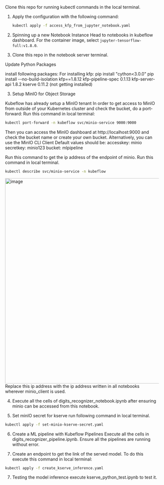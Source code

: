 
Clone this repo for running kubectl commands in the local terminal.
1. Apply the configuration with the following command:

    ```bash
    kubectl apply -f access_kfp_from_jupyter_notebook.yaml
    ```

2. Spinning up a new Notebook Instance
Head to notebooks in kubeflow dashboard. For the container image, select `jupyter-tensorflow-full:v1.8.0`.

3. Clone this repo in the notebook server terminal.

Update Python Packages

install following packages:
  For installing kfp: 
  pip install "cython<3.0.0"
  pip install --no-build-isolation kfp==1.8.12
kfp-pipeline-spec        0.1.13
kfp-server-api           1.8.2
kserve                   0.11.2 (not getting installed)

3. Setup MinIO for Object Storage

Kubeflow has already setup a MinIO tenant
In order to get access to MinIO from outside of your Kubernetes cluster and check the bucket, do a port-forward:
Run this command in local terminal:
```bash
kubectl port-forward -n kubeflow svc/minio-service 9000:9000
```
Then you can access the MinIO dashboard at http://localhost:9000 and check the bucket name or create your own bucket. Alternatively, you can use the MinIO CLI Client
Default values should be:
accesskey: minio
secretkey: minio123
bucket: mlpipeline

Run this command to get the ip address of the endpoint of minio.
Run this command in local terminal.
```bash
kubectl describe svc/minio-service -n kubeflow
```
<img width="670" alt="image" src="https://github.com/sandy9808/mnist-kubeflow/assets/58395595/43c53a3a-fb71-4193-8ded-1b8cd49343f2">
Replace this ip address with the ip address written in all notebooks wherever minio_client is used.

4. Execute all the cells of digits_recognizer_notebook.ipynb after ensuring minio can be accessed from this notebook.

5. Set minIO secret for kserve
   run following command in local terminal.
```bash
kubectl apply -f set-minio-kserve-secret.yaml
```

6. Create a ML pipeline with Kubeflow Pipelines
Execute all the cells in digits_recognizer_pipeline.ipynb. Ensure all the pipelines are running without error.

7. Create an endpoint to get the link of the served model.
   To do this execute this command in local terminal:
  ```bash
kubectl apply -f create_kserve_inference.yaml
```

7. Testing the model inference
   execute kserve_python_test.ipynb to test it.
